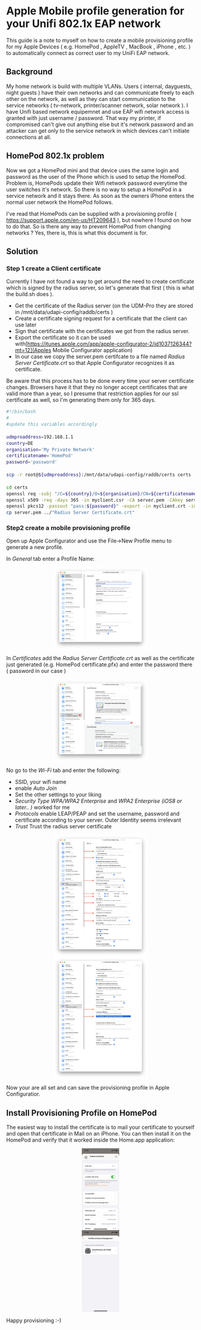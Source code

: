 # Apple Mobile profile generation for your Unifi 802.1x EAP network

This guide is a note to myself on how to create a mobile provisioning profile for my Apple Devices ( e.g. HomePod , AppleTV , MacBook , iPhone , etc. ) to automatically connect as correct user to my UniFi EAP network.

## Background

My home network is build with multiple VLANs. Users ( internal, dayguests, night guests ) have their own networks and can communicate freely to each other on the network, as well as they can start communication to the service networks ( tv-network, printer/scanner network, solar network ). 
I have Unifi based network equipemnet and use EAP wifi network access is granted with just username / password. That way my printer, if compromised can't give out anything else but it's network password and an attacker can get only to the service network in which devices can't initiate connections at all.

## HomePod 802.1x problem

Now we got a HomePod mini and that device uses the same login and password as the user of the Phone which is used to setup the HomePod. Problem is, HomePods update their Wifi network password everytime the user switches it's network. So there is no way to setup a HomePod in a service network and it stays there. As soon as the owners iPhone enters the normal user network the HomePod follows.

I've read that HomePods can be supplied with a provisioning profile ( https://support.apple.com/en-us/HT209643 ), but nowhere I found on how to do that. So is there any way to prevent HomePod from changing networks ? Yes, there is, this is what this document is for.

## Solution

### Step 1 create a Client certificate

Currently I have not found a way to get around the need to create certificate which is signed by the radius server, so let's generate that first ( this is what the build.sh does ).

- Get the certificate of the Radius server (on the UDM-Pro they are stored in /mnt/data/udapi-config/raddb/certs )
- Create a certificate signing request for a certificate that the client can use later
- Sign that certificate with the certificates we got from the radius server. 
- Export the certificate so it can be used with[https://itunes.apple.com/app/apple-configurator-2/id1037126344?mt=12](Apples Mobile Configurator application)
- In our case we copy the server.pem certifcate to a file named *Radius Server Certificate.crt* so that Apple Configurator recognizes it as certificate.

Be aware that this process has to be done every time your server certificate changes. Browsers have it that they no longer accept certificates that are valid more than a year, so I presume that restriction applies for our ssl certificate as well, so I'm generating them only for 365 days. 

```bash
#!/bin/bash
#
#update this variables accordingly

udmproaddress=192.168.1.1
country=DE
organisation='My Private Network'
certificatename='HomePod'
password='password'

scp -r root@${udmproaddress}:/mnt/data/udapi-config/raddb/certs certs

cd certs
openssl req -subj "/C=${country}/O=${organisation}/CN=${certificatename}" -out myclient.csr -new -newkey rsa:4096 -nodes -keyout myclient.key
openssl x509 -req -days 365 -in myclient.csr -CA server.pem -CAkey server-key.pem -CAcreateserial -out myclient.crt -sha256
openssl pkcs12 -passout "pass:${password}" -export -in myclient.crt -inkey myclient.key -out ../"${certificatename} Certificate.pfx"
cp server.pem ../"Radius Server Certificate.crt"
```

### Step2 create a mobile provisioning profile

Open up Apple Configurator and use the File->New Profile menu to generate a new profile.

In *General* tab enter a Profile Name: 

<img src="images/AppleConfigurator-General.png" style="max-width: 50%; display: block; margin-left: auto; margin-right: auto;" /> 

In *Certificates* add the *Radius Server Certificate.crt* as well as the certificate just generated (e.g. HomePod certificate.pfx) and enter the password there ( password in our case )

<img src="images/AppleConfigurator-Certificates.png" style="max-width: 50%; display: block; margin-left: auto; margin-right: auto;" /> 

No go to the *Wi-Fi* tab and enter the following:

- SSID, your wifi name
- enable *Auto Join*
- Set the other settings to your liking
- *Security Type*  *WPA/WPA2 Enterprise* and *WPA2 Enterprise (iOS8 or later.. )* worked for me
- *Protocols* enable LEAP/PEAP and set the username, password and certificate according to your server. Outer Identity seems irrelevant
- *Trust* Trust the radius server certificate

<img src="images/AppleConfigurator-WiFi-Identity.png" style="max-width: 50%; display: block; margin-left: auto; margin-right: auto;" /> 
<img src="images/AppleConfigurator-WiFi-Trust.png" style="max-width: 50%; display: block; margin-left: auto; margin-right: auto;" /> 

Now your are all set and can save the provisioning profile in Apple Configuratior.

## Install Provisioning Profile on HomePod

The easiest way to install the certificate is to mail your certificate to yourself and open that certificate in Mail on an iPhone. You can then install it on the HomePod and verify that it worked inside the Home.app application:

<img src="images/HomeApp-Certificate-01.png" style="max-width: 20%; display: block; margin-left: auto; margin-right: auto;" /> 
<img src="images/HomeApp-Certificate-02.png" style="max-width: 20%; display: block; margin-left: auto; margin-right: auto;" /> 


Happy provisioning :-)





